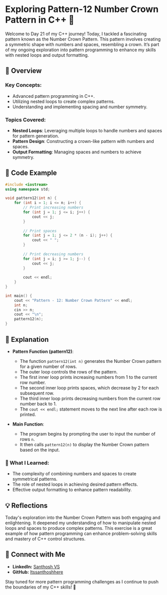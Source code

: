 # Exploring Pattern-12 Number Crown Pattern in C++ 🌟

Welcome to Day 21 of my C++ journey! Today, I tackled a fascinating pattern known as the Number Crown Pattern. This pattern involves creating a symmetric shape with numbers and spaces, resembling a crown. It’s part of my ongoing exploration into pattern programming to enhance my skills with nested loops and output formatting.

## 📝 Overview

### Key Concepts:
- Advanced pattern programming in C++.
- Utilizing nested loops to create complex patterns.
- Understanding and implementing spacing and number symmetry.

### Topics Covered:
- **Nested Loops**: Leveraging multiple loops to handle numbers and spaces for pattern generation.
- **Pattern Design**: Constructing a crown-like pattern with numbers and spaces.
- **Output Formatting**: Managing spaces and numbers to achieve symmetry.

## 📂 Code Example

```cpp
#include <iostream>
using namespace std;

void pattern12(int n) {
    for (int i = 1; i <= n; i++) {
        // Print increasing numbers
        for (int j = 1; j <= i; j++) {
            cout << j;
        }
        
        // Print spaces
        for (int j = 1; j <= 2 * (n - i); j++) {
            cout << " ";
        }
        
        // Print decreasing numbers
        for (int j = i; j >= 1; j--) {
            cout << j;
        }
        
        cout << endl;
    }
}

int main() {
    cout << "Pattern - 12: Number Crown Pattern" << endl;
    int n;
    cin >> n;
    cout << "\n";
    pattern12(n);
}
```

## 📘 Explanation

- **Pattern Function (pattern12)**:
  - The function `pattern12(int n)` generates the Number Crown pattern for a given number of rows.
  - The outer loop controls the rows of the pattern.
  - The first inner loop prints increasing numbers from 1 to the current row number.
  - The second inner loop prints spaces, which decrease by 2 for each subsequent row.
  - The third inner loop prints decreasing numbers from the current row number back to 1.
  - The `cout << endl;` statement moves to the next line after each row is printed.

- **Main Function**:
  - The program begins by prompting the user to input the number of rows `n`.
  - It then calls `pattern12(n)` to display the Number Crown pattern based on the input.

### 🚀 What I Learned:
- The complexity of combining numbers and spaces to create symmetrical patterns.
- The role of nested loops in achieving desired pattern effects.
- Effective output formatting to enhance pattern readability.

## 💡 Reflections

Today's exploration into the Number Crown Pattern was both engaging and enlightening. It deepened my understanding of how to manipulate nested loops and spaces to produce complex patterns. This exercise is a great example of how pattern programming can enhance problem-solving skills and mastery of C++ control structures.

## 🔗 Connect with Me
- **LinkedIn:** [Santhosh VS](https://www.linkedin.com/in/thesanthoshvs/)
- **GitHub:** [Itssanthoshhere](https://github.com/Itssanthoshhere)

Stay tuned for more pattern programming challenges as I continue to push the boundaries of my C++ skills! 💪
